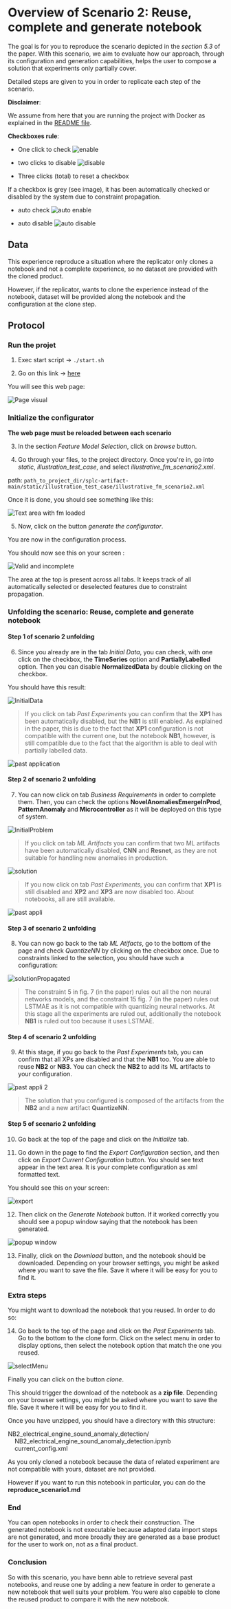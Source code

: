# Overview of Scenario 2: Reuse, complete and generate notebook

The goal is for you to reproduce the scenario depicted in the _section 5.3_ of the paper.
With this scenario, we aim to evaluate how our approach, through its configuration and generation capabilities, helps the user to compose a solution that experiments only partially cover.

Detailed steps are given to you in order to replicate each step of the scenario.

**Disclaimer**:

We assume from here that you are running the project with Docker as explained in the [README file](https://github.com/Yann-Brault/splc-artifact/blob/main/README.md).

**Checkboxes rule**:

- One click to check ![enable](../assets/all/enable.png)

- two clicks to disable ![disable](../assets/all/disable.png)

- Three clicks (total) to reset a checkbox

If a checkbox is grey (see image), it has been automatically checked or disabled by the system due to constraint propagation.

- auto check ![auto enable](../assets/all/auto_enable.png)

- auto disable ![auto disable](../assets/all/auto_disable.png)

## Data

This experience reproduce a situation where the replicator only clones a notebook and not a complete experience, so no dataset are provided with the cloned product.

However, if the replicator, wants to clone the experience instead of the notebook, dataset will be provided along the notebook and the configuration at the clone step.

## Protocol

### Run the projet

1. Exec start script -> `./start.sh`

2. Go on this link -> [here](http://localhost:5050/)

You will see this web page:

![Page visual](../assets/reproduce/app_full_page.png)

### Initialize the configurator

**The web page must be reloaded between each scenario**

3. In the section _Feature Model Selection_, click on _browse_ button.

4. Go through your files, to the project directory. Once you're in, go into _static_, _illustration_test_case_, and select _illustrative_fm_scenario2.xml_.

path: `path_to_project_dir/splc-artifact-main/static/illustration_test_case/illustrative_fm_scenario2.xml`

Once it is done, you should see something like this:

![Text area with fm loaded](../assets/scenarios/scenario_2/fm_loaded_scenario2.png)

5. Now, click on the button _generate the configurator_.

You are now in the configuration process.

You should now see this on your screen :

![Valid and incomplete](../assets/reproduce/configuration_process.png)

The area at the top is present across all tabs. It keeps track of all automatically selected or deselected features due to constraint propagation.

### Unfolding the scenario: Reuse, complete and generate notebook

#### Step 1 of scenario 2 unfolding

6. Since you already are in the tab _Initial Data_, you can check, with one click on the checkbox, the **TimeSeries** option and **PartiallyLabelled** option. Then you can disable **NormalizedData** by double clicking on the checkbox.

You should have this result:

![InitialData](../assets/scenarios/scenario_1/initialData_scenario1.png)

> If you click on tab _Past Experiments_ you can confirm that the **XP1** has been automatically disabled, but the **NB1** is still enabled. As explained in the paper, this is due to the fact that **XP1** configuration is not compatible with the current one, but the notebook **NB1**, however, is still compatible due to the fact that the algorithm is able to deal with partially labelled data.

![past application](../assets/scenarios/scenario_1/past_appli_scenario1.png)

#### Step 2 of scenario 2 unfolding

7. You can now click on tab _Business Requirements_ in order to complete them. Then, you can check the options **NovelAnomaliesEmergeInProd**, **PatternAnomaly** and **Microcontroller** as it will be deployed on this type of system.

![InitialProblem](../assets/scenarios/scenario_2/initialProblem_scenario2.png)

> If you click on tab _ML Artifacts_ you can confirm that two ML artifacts have been automatically disabled, **CNN** and **Resnet**, as they are not suitable for handling new anomalies in production.

![solution](../assets/scenarios/scenario_1/solution_scenario1.png)

> If you now click on tab _Past Experiments_, you can confirm that **XP1** is still disabled and **XP2** and **XP3** are now disabled too. About notebooks, all are still available.

![past appli](../assets/scenarios/scenario_2/past_appli_scenario2.png)

#### Step 3 of scenario 2 unfolding

8. You can now go back to the tab _ML Atifacts_, go to the bottom of the page and check _QuantizeNN_ by clicking on the checkbox once. Due to constraints linked to the selection, you should have such a configuration:

![solutionPropagated](../assets/scenarios/scenario_2/solution_propagated_scenario2.png)

> The constraint 5 in fig. 7 (in the paper) rules out all the non neural networks models, and the constraint 15 fig. 7 (in the paper) rules out LSTMAE as it is not compatible with quantizing neural networks. At this stage all the experiments are ruled out, additionally the notebook **NB1** is ruled out too because it uses LSTMAE.

#### Step 4 of scenario 2 unfolding

9. At this stage, if you go back to the _Past Experiments_ tab, you can confirm that all XPs are disabled and that the **NB1** too. You are able to reuse **NB2** or **NB3**. You can check the **NB2** to add its ML artifacts to your configuration.

![past appli 2](../assets/scenarios/scenario_2/past_appli2_scenario2.png)

> The solution that you configured is composed of the artifacts from the **NB2** and a new artifact **QuantizeNN**.

#### Step 5 of scenario 2 unfolding

10. Go back at the top of the page and click on the _Initialize_ tab.

11. Go down in the page to find the _Export Configuration_ section, and then click on _Export Current Configuration_ button. You should see text appear in the text area. It is your complete configuration as xml formatted text.

You should see this on your screen:

![export](../assets/scenarios/scenario_2/export_scenario2.png)

12. Then click on the _Generate Notebook_ button. If it worked correctly you should see a popup window saying that the notebook has been generated.

![popup window](../assets/reproduce/popup.png)

13. Finally, click on the _Download_ button, and the notebook should be downloaded. Depending on your browser settings, you might be asked where you want to save the file. Save it where it will be easy for you to find it.

### Extra steps

You might want to download the notebook that you reused. In order to do so:

14. Go back to the top of the page and click on the _Past Experiments_ tab. Go to the bottom to the clone form. Click on the select menu in order to display options, then select the notebook option that match the one you reused.

![selectMenu](../assets/scenarios/scenario_2/clone_reuse_scenario2.png)

Finally you can click on the button _clone_.

This should trigger the download of the notebook as a **zip file**. Depending on your browser settings, you might be asked where you want to save the file. Save it where it will be easy for you to find it.

Once you have unzipped, you should have a directory with this structure:

NB2_electrical_engine_sound_anomaly_detection/  
&nbsp;&nbsp;&nbsp; NB2_electrical_engine_sound_anomaly_detection.ipynb  
&nbsp;&nbsp;&nbsp; current_config.xml

As you only cloned a notebook because the data of related experiment are not compatible with yours, dataset are not provided.

However if you want to run this notebook in particular, you can do the **reproduce_scenario1.md**

### End

You can open notebooks in order to check their construction.
The generated notebook is not executable because adapted data import steps are not generated, and more broadly they are generated as a base product for the user to work on, not as a final product.

### Conclusion

So with this scenario, you have benn able to retrieve several past notebooks, and reuse one by adding a new feature in order to generate a new notebook that well suits your problem. You were also capable to clone the reused product to compare it with the new notebook.
